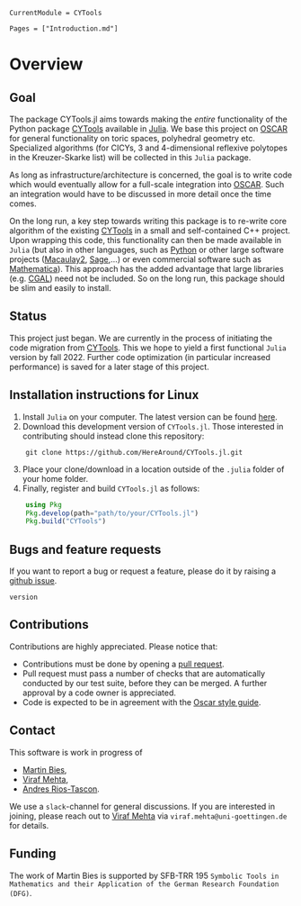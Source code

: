```@meta
CurrentModule = CYTools
```

```@contents
Pages = ["Introduction.md"]
```

# Overview

## Goal

The package CYTools.jl aims towards making the *entire* functionality of the Python package [CYTools](https://cytools.liammcallistergroup.com/about/) available in [Julia](https://julialang.org/). We base this project on [OSCAR](https://oscar.computeralgebra.de/) for general functionality on toric spaces, polyhedral geometry etc. Specialized algorithms (for CICYs, 3 and 4-dimensional reflexive polytopes in the Kreuzer-Skarke list) will be collected in this `Julia` package.

As long as infrastructure/architecture is concerned, the goal is to write code which would eventually allow for a full-scale integration into [OSCAR](https://oscar.computeralgebra.de/). Such an integration would have to be discussed in more detail once the time comes.

On the long run, a key step towards writing this package is to re-write core algorithm of the existing [CYTools](https://cytools.liammcallistergroup.com/about/) in a small and self-contained C++ project. Upon wrapping this code, this functionality can then be made available in `Julia` (but also in other languages, such as [Python](https://www.python.org/) or other large software projects ([Macaulay2](http://www2.macaulay2.com/Macaulay2/), [Sage](https://www.sagemath.org/),...) or even commercial software such as [Mathematica](https://www.wolfram.com/mathematica/)). This approach has the added advantage that large libraries (e.g. [CGAL](https://www.cgal.org/)) need not be included. So on the long run, this package should be slim and easily to install.


## Status

This project just began. We are currently in the process of initiating the code migration from [CYTools](https://cytools.liammcallistergroup.com/about/). This we hope to yield a first functional `Julia` version by fall 2022. Further code optimization (in particular increased performance) is saved for a later stage of this project.


## Installation instructions for Linux

1. Install `Julia` on your computer. The latest version can be found [here](https://julialang.org/downloads/).
2. Download this development version of `CYTools.jl`. Those interested in contributing should instead clone this repository:
```
    git clone https://github.com/HereAround/CYTools.jl.git
```
3. Place your clone/download in a location outside of the `.julia` folder of your home folder.
4. Finally, register and build `CYTools.jl` as follows:
```julia
    using Pkg
    Pkg.develop(path="path/to/your/CYTools.jl")
    Pkg.build("CYTools")
```


## Bugs and feature requests

If you want to report a bug or request a feature, please do it by raising a [github issue](https://github.com/HereAround/CYTools.jl/issues).
```@docs
version
```


## Contributions

Contributions are highly appreciated. Please notice that:
* Contributions must be done by opening a [pull request](https://github.com/HereAround/CYTools.jl/pulls).
* Pull request must pass a number of checks that are automatically conducted by our test suite, before they can be merged. A further approval by a code owner is appreciated.
* Code is expected to be in agreement with the [Oscar style guide](https://oscar-system.github.io/Oscar.jl/stable/DeveloperDocumentation/styleguide/).


## Contact

This software is work in progress of
* [Martin Bies](https://martinbies.github.io/),
* [Viraf Mehta](https://inspirehep.net/authors/1228975),
* [Andres Rios-Tascon](https://liammcallistergroup.com/author/andres-rios-tascon/).

We use a `slack`-channel for general discussions. If you are interested in joining, please reach out to [Viraf Mehta](https://inspirehep.net/authors/1228975) via  `viraf.mehta@uni-goettingen.de` for details.


## Funding

The work of Martin Bies is supported by SFB-TRR 195 ``Symbolic Tools in Mathematics and their Application of the German Research Foundation (DFG)``.
